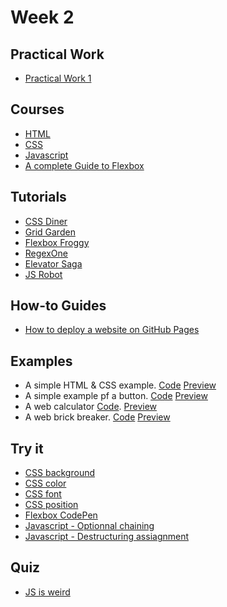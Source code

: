 # Week 2

## Practical Work

- [Practical Work 1](/web-course/practical-works/practical-work-1/)

## Courses

- [HTML](/web-course/courses/html/)
- [CSS](/web-course/courses/css/)
- [Javascript](/web-course/courses/javascript/)
- [A complete Guide to Flexbox](https://css-tricks.com/snippets/css/a-guide-to-flexbox/)

## Tutorials

- [CSS Diner](https://flukeout.github.io/)
- [Grid Garden](https://cssgridgarden.com/)
- [Flexbox Froggy](https://flexboxfroggy.com/)
- [RegexOne](https://regexone.com/)
- [Elevator Saga](https://play.elevatorsaga.com/)
- [JS Robot](https://lab.reaal.me/jsrobot/#level=1&language=en)

## How-to Guides

- [How to deploy a website on GitHub Pages](/web-course/how-to-guides/how-to-deploy-on-github-pages/)


## Examples

- A simple HTML & CSS example. [Code](https://github.com/HEIG-VD-WEB/html-css-example) [Preview](https://heig-vd-web.github.io/html-css-example/)
- A simple example pf a button. [Code](https://github.com/HEIG-VD-WEB/button-example) [Preview](https://heig-vd-web.github.io/button-example/)
- A web calculator [Code](https://github.com/HEIG-VD-WEB/calculator-example). [Preview](https://heig-vd-web.github.io/calculator-example/)
- A web brick breaker. [Code](https://github.com/HEIG-VD-WEB/brick-breaker-example) [Preview](https://heig-vd-web.github.io/brick-breaker-example/)

## Try it

- [CSS background](https://developer.mozilla.org/en-US/docs/Web/CSS/background)
- [CSS color](https://developer.mozilla.org/en-US/docs/Web/CSS/color)
- [CSS font](https://developer.mozilla.org/en-US/docs/Web/CSS/font)
- [CSS position](https://developer.mozilla.org/en-US/docs/Web/CSS/position)
- [Flexbox CodePen](https://codepen.io/bchapuis-the-decoder/embed/ZEoawVE?height=265&theme-id=light&default-tab=html,result)
- [Javascript - Optionnal chaining](https://developer.mozilla.org/en-US/docs/Web/JavaScript/Reference/Operators/Optional_chaining)
- [Javascript - Destructuring assiagnment](https://developer.mozilla.org/en-US/docs/Web/JavaScript/Reference/Operators/Destructuring_assignment)

## Quiz

- [JS is weird](https://jsisweird.com/)

